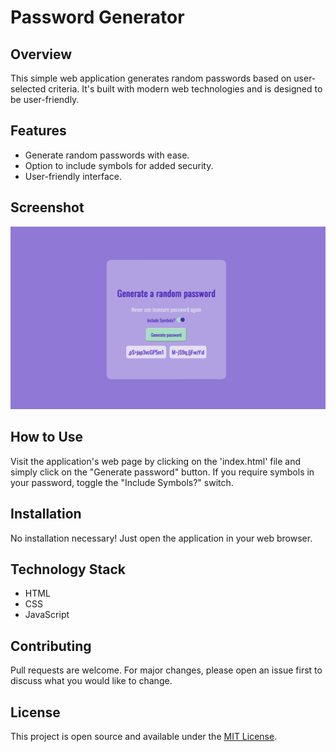 # Password Generator

## Overview

This simple web application generates random passwords based on user-selected criteria. It's built with modern web technologies and is designed to be user-friendly.

## Features

- Generate random passwords with ease.
- Option to include symbols for added security.
- User-friendly interface.

## Screenshot

![Password Generator](PasswordGenerator.png)

## How to Use

Visit the application's web page by clicking on the 'index.html' file and simply click on the "Generate password" button. If you require symbols in your password, toggle the "Include Symbols?" switch.

## Installation

No installation necessary! Just open the application in your web browser.

## Technology Stack

- HTML
- CSS
- JavaScript

## Contributing

Pull requests are welcome. For major changes, please open an issue first to discuss what you would like to change.

## License

This project is open source and available under the [MIT License](LICENSE).
